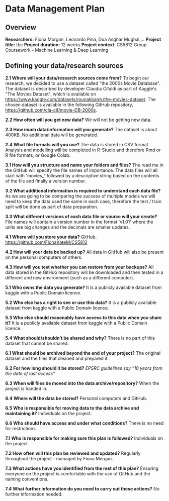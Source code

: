# Data Management Plan

## Overview

**Researchers:** Fiona Morgan, Leonardo Pina, Dua Asghar Mughal,...
**Project title:** tbc
**Project duration:** 12 weeks
**Project context**: CS5812 Group Coursework - Machine Learning & Deep Learning

## Defining your data/research sources

**2.1 Where will your data/research sources come from?**
To begin our research, we decided to use a dataset called "the 2000s Movie Database". The dataset is described by developer Claudia Cifaldi as part of Kaggle's "The Movies Dataset", which is available on https://www.kaggle.com/datasets/rounakbanik/the-movies-dataset. The chosen dataset is available in the following GitHub repository, https://github.com/cla-cif/movie-DB-2000s.

**2.2 How often will you get new data?**
We will not be getting new data.

**2.3 How much data/information will you generate?**
The dataset is about 400KB. No additional data will be generated.

**2.4 What file formats will you use?**
The data is stored in CSV format. Analysis and modelling will be completed in R-Studio and therefore Rmd or R file formats, or Google Colab. 

**3.1 How will you structure and name your folders and files?**
The read me in the GitHub will specify the file names of importance. The data files will all start with 'movies_' followed by a descriptive string based on the contents of the file and finally a version number.

**3.2 What additional information is required to understand each data file?**
As we are going to be comparing the success of multiple models we will need to keep the data used the same in each case, therefore the test / train split will be done as part of data preparation. 

**3.3 What different versions of each data file or source will your create?**
File names will contain a version number in the format 'v1.01' where the units are big changes and the decimals are smaller updates. 

**4.1  Where will you store your data?**
GitHub. https://github.com/FionaKateM/CS5812

**4.2 How will your data be backed up?**
All data in GitHub will also be present on the personal computers of others. 

**4.3 How will you test whether you can restore from your backups?**
All data stored in the GitHub repository will be downloaded and then tested in a different and new environment (such as a different computer).

**5.1 Who owns the data you generate?**
It is a publicly available dataset from kaggle with a Public Domain licence. 

**5.2 Who else has a right to see or use this data?**
It is a publicly available dataset from kaggle with a Public Domain licence. 

**5.3 Who else should reasonably have access to this data when you share it?**
It is a publicly available dataset from kaggle with a Public Domain licence. 

**5.4 What should/shouldn’t be shared and why?**
There is no part of this dataset that cannot be shared.

**6.1 What should be archived beyond the end of your project?**
The original dataset and the files that cleaned and prepared it. 

**6.2 For how long should it be stored?**
*EPSRC guidelines say “10 years from the date of last access”*

**6.3 When will files be moved into the data archive/repository?**
When the project is handed in. 

**6.4 Where will the data be stored?**
Personal computers and GitHub.

**6.5 Who is responsible for moving data to the data archive and maintaining it?**
Individuals on the project.

**6.6 Who should have access and under what conditions?**
There is no need for restrictions. 

**7.1 Who is responsible for making sure this plan is followed?**
Individuals on the project.

**7.2 How often will this plan be reviewed and updated?**
Regularly throughout the project - managed by Fiona Morgan. 

**7.3 What actions have you identified from the rest of this plan?**
Ensuring everyone on the project is comfortable with the use of GitHub and the naming conventions.

**7.4 What further information do you need to carry out these actions?**
No further information needed.
